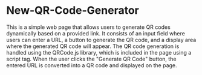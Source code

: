 # New-QR-Code-Generator
This is a simple web page that allows users to generate QR codes dynamically based on a provided link. It consists of an input field where users can enter a URL, a button to generate the QR code, and a display area where the generated QR code will appear. The QR code generation is handled using the QRCode.js library, which is included in the page using a script tag. When the user clicks the "Generate QR Code" button, the entered URL is converted into a QR code and displayed on the page.
